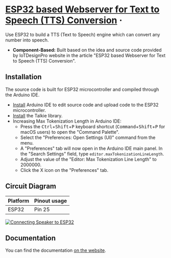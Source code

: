 # [ESP32 based Webserver for Text to Speech (TTS) Conversion](https://iotdesignpro.com/projects/esp32-based-text-to-speech-converter-webserver) &middot;

Use ESP32 to build a TTS (Text to Speech) engine which can convert any number into speech.

- **Component-Based:** Built based on the idea and source code provided by IoTDesignPro website in the article "ESP32 based Webserver for Text to Speech (TTS) Conversion".

## Installation

The source code is built for ESP32 microcontroller and compiled through the Arduino IDE.

- [Install](https://www.arduino.cc/en/software) Arduino IDE to edit source code and upload code to the ESP32 microcontroller.
- [Install](https://github.com/ArminJo/Talkie) the Talkie library.
- Increasing Max Tokenization Length in Arduino IDE:
  - Press the <kbd>Ctrl</kbd>+<kbd>Shift</kbd>+<kbd>P</kbd> keyboard shortcut (<kbd>Command</kbd>+<kbd>Shift</kbd>+<kbd>P</kbd> for macOS users) to open the "Command Palette".
  - Select the "Preferences: Open Settings (UI)" command from the menu.
  - A "Preferences" tab will now open in the Arduino IDE main panel. In the "Search Settings" field, type <code class="notranslate">editor.maxTokenizationLineLength</code>.
  - Adjust the value of the "Editor: Max Tokenization Line Length" to 2000000.
  - Click the X icon on the "Preferences" tab.

## Circuit Diagram

| Platform | Pinout usage |
| -------- | ------------ |
| ESP32    | Pin 25       |

[![Connecting Speaker to ESP32](https://iotdesignpro.com/sites/default/files/inline-images/Circuit-Diagram-for-ESP32-based-Webserver-for-Text-to-Speech-Conversion.png)](https://iotdesignpro.com/projects/esp32-based-text-to-speech-converter-webserver)

## Documentation

You can find the documentation [on the website](https://iotdesignpro.com/projects/esp32-based-text-to-speech-converter-webserver).
